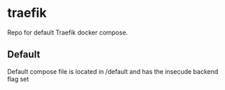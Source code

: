 # traefik

Repo for default Traefik docker compose.

## Default
Default compose file is located in /default and has the insecude backend flag set